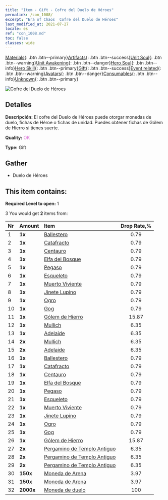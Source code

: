 ```yaml
---
title: "Item - Gift - Cofre del Duelo de Héroes"
permalink: /con_1008/
excerpt: "Era of Chaos  Cofre del Duelo de Héroes"
last_modified_at: 2021-07-27
locale: es
ref: "con_1008.md"
toc: false
classes: wide
---
```

 [Materials](/ItemsES/){: .btn .btn--primary}[Artifacts](/ItemsES/Artifacts/){: .btn .btn--success}[Unit Soul](/ItemsES/UnitSoul/){: .btn .btn--warning}[Unit Awakening](/ItemsES/UnitAwakening/){: .btn .btn--danger}[Hero Soul](/ItemsES/HeroSoul/){: .btn .btn--info}[Hero Skill](/ItemsES/HeroSkill/){: .btn .btn--primary}[Gift](/ItemsES/Gift/){: .btn .btn--success}[Event related](/ItemsES/Events/){: .btn .btn--warning}[Avatars](/ItemsES/Avatars/){: .btn .btn--danger}[Consumables](/ItemsES/Consumables/){: .btn .btn--info}[Unknown](/ItemsES/Unknown/){: .btn .btn--primary}

 ![Cofre del Duelo de Héroes](/images/t/i_50002.png)

## Detalles
 **Descripción:** El cofre del Duelo de Héroes puede otorgar monedas de duelo, fichas de Héroe o fichas de unidad. Puedes obtener fichas de Gólem de Hierro si tienes suerte.

 **Quality:** <span style="color: #DA70D6">OK</span>

 **Type:** Gift

## Gather

*    Duelo de Héroes 

## This item contains:

 **Required Level to open:** 1

 3 You would get **2** items  from:

  | Nr | Amount |     Item    | Drop Rate,% |
  |:---|:-------|:------------|:---------:|
  | 1 |  **1x** | [Ballestero](/ItemsES/unt_191/) | 0.79 | 
  | 2 |  **1x** | [Catafracto](/ItemsES/unt_195/) | 0.79 | 
  | 3 |  **1x** | [Centauro](/ItemsES/unt_199/) | 0.79 | 
  | 4 |  **1x** | [Elfa del Bosque](/ItemsES/unt_201/) | 0.79 | 
  | 5 |  **1x** | [Pegaso](/ItemsES/unt_202/) | 0.79 | 
  | 6 |  **1x** | [Esqueleto](/ItemsES/unt_208/) | 0.79 | 
  | 7 |  **1x** | [Muerto Viviente](/ItemsES/unt_209/) | 0.79 | 
  | 8 |  **1x** | [Jinete Lupino](/ItemsES/unt_218/) | 0.79 | 
  | 9 |  **1x** | [Ogro](/ItemsES/unt_220/) | 0.79 | 
  | 10 |  **1x** | [Gog](/ItemsES/unt_227/) | 0.79 | 
  | 11 |  **1x** | [Gólem de Hierro](/ItemsES/unt_237/) | 15.87 | 
  | 12 |  **1x** | [Mullich](/ItemsES/her_360/) | 6.35 | 
  | 13 |  **1x** | [Adelaide](/ItemsES/her_359/) | 6.35 | 
  | 14 |  **2x** | [Mullich](/ItemsES/her_360/) | 6.35 | 
  | 15 |  **2x** | [Adelaide](/ItemsES/her_359/) | 6.35 | 
  | 16 |  **1x** | [Ballestero](/ItemsES/unt_191/) | 0.79 | 
  | 17 |  **1x** | [Catafracto](/ItemsES/unt_195/) | 0.79 | 
  | 18 |  **1x** | [Centauro](/ItemsES/unt_199/) | 0.79 | 
  | 19 |  **1x** | [Elfa del Bosque](/ItemsES/unt_201/) | 0.79 | 
  | 20 |  **1x** | [Pegaso](/ItemsES/unt_202/) | 0.79 | 
  | 21 |  **1x** | [Esqueleto](/ItemsES/unt_208/) | 0.79 | 
  | 22 |  **1x** | [Muerto Viviente](/ItemsES/unt_209/) | 0.79 | 
  | 23 |  **1x** | [Jinete Lupino](/ItemsES/unt_218/) | 0.79 | 
  | 24 |  **1x** | [Ogro](/ItemsES/unt_220/) | 0.79 | 
  | 25 |  **1x** | [Gog](/ItemsES/unt_227/) | 0.79 | 
  | 26 |  **1x** | [Gólem de Hierro](/ItemsES/unt_237/) | 15.87 | 
  | 27 |  **2x** | [Pergamino de Templo Antiguo](/ItemsES/con_697/) | 6.35 | 
  | 28 |  **2x** | [Pergamino de Templo Antiguo](/ItemsES/con_697/) | 6.35 | 
  | 29 |  **2x** | [Pergamino de Templo Antiguo](/ItemsES/con_697/) | 6.35 | 
  | 30 |  **150x** | [Moneda de Arena](/ItemsES/con_903/) | 3.97 | 
  | 31 |  **150x** | [Moneda de Arena](/ItemsES/con_903/) | 3.97 | 
  | 32 |  **2000x** | [Moneda de duelo](/ItemsES/con_907/) | 100 | 
